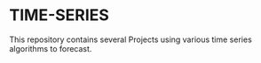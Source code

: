 # TIME-SERIES
This repository contains several Projects using various time series algorithms to forecast.  
